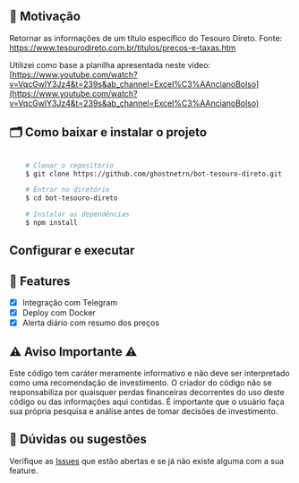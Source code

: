## 🚀 **Motivação**

Retornar as informações de um título específico do Tesouro Direto.
Fonte: https://www.tesourodireto.com.br/titulos/precos-e-taxas.htm

Utilizei como base a planilha apresentada neste vídeo: [https://www.youtube.com/watch?v=VqcGwlY3Jz4&t=239s&ab_channel=Excel%C3%AAncianoBolso](https://www.youtube.com/watch?v=VqcGwlY3Jz4&t=239s&ab_channel=Excel%C3%AAncianoBolso)

## 🗂 Como baixar e instalar o projeto

```bash

    # Clonar o repositório
    $ git clone https://github.com/ghostnetrn/bot-tesouro-direto.git

    # Entrar no diretório
    $ cd bot-tesouro-direto

    # Instalar as dependências
    $ npm install
```

## Configurar e executar

## 🌟 Features

- [x] Integração com Telegram
- [x] Deploy com Docker
- [x] Alerta diário com resumo dos preços

## ⚠️ Aviso Importante ⚠️

Este código tem caráter meramente informativo e não deve ser interpretado como uma recomendação de investimento. O criador do código não se responsabiliza por quaisquer perdas financeiras decorrentes do uso deste código ou das informações aqui contidas. É importante que o usuário faça sua própria pesquisa e análise antes de tomar decisões de investimento.

## 💜 Dúvidas ou sugestões

Verifique as [Issues](https://github.com/ghostnetrn/bot-tesouro-direto/issues) que estão abertas e se já não existe alguma com a sua feature.
